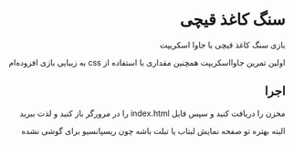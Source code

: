 <div dir="rtl">
  
# سنگ کاغذ قیچی
بازی سنگ کاغذ قیچی با جاوا اسکریپت

اولین تمرین جاوااسکریپت
همچنین مقداری با استفاده از css به زیبایی بازی افزوده‌ام

## اجرا  
  
مخزن را دریافت کنید و سپس فایل index.html را در مرورگر باز کنید و لذت ببرید

  البته بهتره تو صفحه نمایش لبتاب یا تبلت باشه چون ریسپانسیو برای گوشی نشده
  
</div
